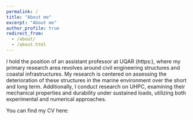 ```yaml
---
permalink: /
title: "About me"
excerpt: "About me"
author_profile: true
redirect_from:
  - /about/
  - /about.html
---
```


I hold the position of an assistant professor at UQAR (https:), where my primary research area revolves around civil engineering structures and coastal infrastructures. My research is centered on assessing the deterioration of these structures in the marine environment over the short and long term. Additionally, I conduct research on UHPC, examining their mechanical properties and durability under sustained loads, utilizing both experimental and numerical approaches.

You can find my CV here: 


